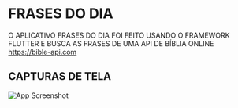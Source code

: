 # FRASES DO DIA

O APLICATIVO FRASES DO DIA FOI FEITO USANDO O FRAMEWORK FLUTTER E BUSCA AS FRASES DE UMA API DE BÍBLIA ONLINE https://bible-api.com
## CAPTURAS DE TELA

![App Screenshot](https://uploaddeimagens.com.br/images/004/718/436/full/WhatsApp_Image_2024-01-20_at_20.44.46_%281%29.jpeg?1705794984)



